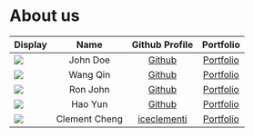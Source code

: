 # About us

Display | Name | Github Profile | Portfolio 
--------|:----:|:--------------:|:---------:
![](https://via.placeholder.com/100.png?text=Photo) | John Doe | [Github](https://github.com/) | [Portfolio](docs/team/johndoe.md)
![](https://avatars0.githubusercontent.com/u/50083580?s=400&u=361572b20fcd6750428a1553c5388e5125b8ac13&v=4) | Wang Qin | [Github](https://github.com/wangqinNick) | [Portfolio](docs/team/wangqin.md)
![](https://via.placeholder.com/100.png?text=Photo) | Ron John | [Github](https://github.com/) | [Portfolio](docs/team/johndoe.md)
![](https://via.placeholder.com/100.png?text=Photo) | Hao Yun | [Github](https://github.com/HAOYUN49) | [Portfolio](docs/team/johndoe.md)
![](https://winaero.com/blog/wp-content/uploads/2019/09/Chrome-Incognito-Mode-Icon-256.png) | Clement Cheng | [iceclementi](https://github.com/iceclementi) | [Portfolio](docs/team/iceclementi.md)
